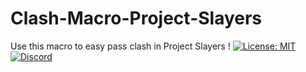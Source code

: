 # Clash-Macro-Project-Slayers
Use this macro to easy pass clash in Project Slayers !
[![License: MIT](https://img.shields.io/badge/License-MIT-yellow.svg)]([https://github.com/Dantezz025/Roblox-Fast-Flags/blob/main/LICENSE](https://github.com/Dantezz025/Clash-Macro-Project-Slayers/blob/main/LICENSE)) [![Discord](https://img.shields.io/discord/1099468797410283540?logo=discord&logoColor=white&label=discord&color=4d3dff)]([https://discord.gg/CBeXK6PMr7](https://discord.gg/JfsMqKPhbJ))
